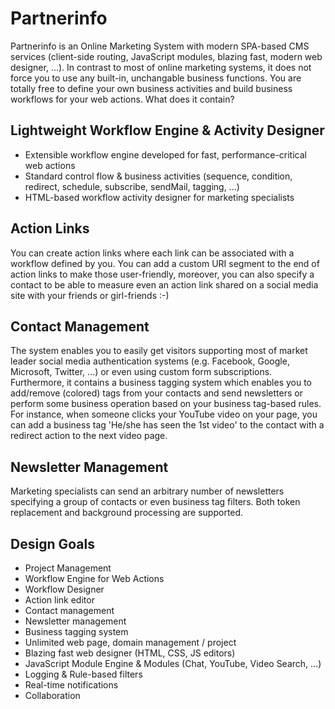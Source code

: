 # Partnerinfo
Partnerinfo is an Online Marketing System with modern SPA-based CMS services (client-side routing, JavaScript modules, blazing fast, modern web designer, ...). In contrast to most of online marketing systems, it does not force you to use any built-in, unchangable business functions. You are totally free to define your own business activities and build business workflows for your web actions. What does it contain?

## Lightweight Workflow Engine & Activity Designer

- Extensible workflow engine developed for fast, performance-critical web actions
- Standard control flow & business activities (sequence, condition, redirect, schedule, subscribe, sendMail, tagging, ...)
- HTML-based workflow activity designer for marketing specialists

## Action Links

You can create action links where each link can be associated with a workflow defined by you. You can add a custom URI segment to the end of action links to make those user-friendly, moreover, you can also specify a contact to be able to measure even an action link shared on a social media site with your friends or girl-friends :-)

## Contact Management

The system enables you to easily get visitors supporting most of market leader social media authentication systems (e.g. Facebook, Google, Microsoft, Twitter, ...) or even using custom form subscriptions. Furthermore, it contains a business tagging system which enables you to add/remove (colored) tags from your contacts and send newsletters or perform some business operation based on your business tag-based rules. For instance, when someone clicks your YouTube video on your page, you can add a business tag 'He/she has seen the 1st video' to the contact with a redirect action to the next video page.

## Newsletter Management

Marketing specialists can send an arbitrary number of newsletters specifying a group of contacts or even business tag filters. Both token replacement and background processing are supported.

## Design Goals

- Project Management
- Workflow Engine for Web Actions
- Workflow Designer
- Action link editor
- Contact management
- Newsletter management
- Business tagging system
- Unlimited web page, domain management / project
- Blazing fast web designer (HTML, CSS, JS editors)
- JavaScript Module Engine & Modules (Chat, YouTube, Video Search, …)
- Logging & Rule-based filters
- Real-time notifications
- Collaboration
